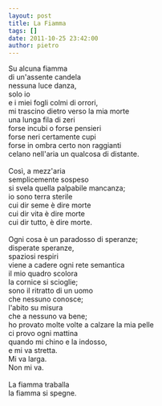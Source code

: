 ```yaml
---
layout: post
title: La Fiamma
tags: []
date: 2011-10-25 23:42:00
author: pietro
---
```

Su alcuna fiamma<br/>di un'assente candela<br/>nessuna luce danza,<br/>solo io<br/>e i miei fogli colmi di orrori,<br/>mi trascino dietro verso la mia morte<br/>una lunga fila di zeri<br/>forse incubi o forse pensieri<br/>forse neri certamente cupi<br/>forse in ombra certo non raggianti<br/>celano nell'aria un qualcosa di distante.<br/><br/>Così, a mezz'aria<br/>semplicemente sospeso<br/>si svela quella palpabile mancanza;<br/>io sono terra sterile<br/>cui dir seme è dire morte<br/>cui dir vita è dire morte<br/>cui dir tutto, è dire morte.<br/><br/>Ogni cosa è un paradosso di speranze;<br/>disperate speranze,<br/>spaziosi respiri<br/>viene a cadere ogni rete semantica<br/>il mio quadro scolora<br/>la cornice si scioglie;<br/>sono il ritratto di un uomo<br/>che nessuno conosce;<br/>l'abito su misura<br/>che a nessuno va bene;<br/>ho provato molte volte a calzare la mia pelle<br/>ci provo ogni mattina<br/>quando mi chino e la indosso,<br/>e mi va stretta.<br/>Mi va larga.<br/>Non mi va.<br/><br/>La fiamma traballa<br/>la fiamma si spegne.
